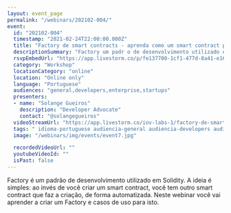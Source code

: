 ```yaml
---
layout: event_page
permalink: "/webinars/202102-004/"
event:
  id: "202102-004"
  timestamp: "2021-02-24T22:00:00.000Z"
  title: "Factory de smart contracts - aprenda como um smart contract pode criar outros"
  descriptionSummary: "Factory um padr o de desenvolvimento utilizado em Solidity. A ideia simples ao inv s de voc criar um smart contract, voc tem outro smart co…"
  rsvpEmbedUrl: "https://app.livestorm.co/p/fe137700-1cf1-477d-8a41-e16131310da9/form"
  category: "Workshop"
  locationCategory: "online"
  location: "Online only"
  language: "Portuguese"
  audiences: "general,developers,enterprise,startups"
  presenters:
  - name: "Solange Gueiros"
    description: "Developer Advocate"
    contact: "@solangegueiros"
  videoStreamUrl: "https://app.livestorm.co/iov-labs-1/factory-de-smart-contracts-aprenda-como-um-smart-contract-pode-criar-outros"
  tags: " idioma-portuguese audiencia-general audiencia-developers audiencia-enterprise audiencia-startups"
  image: "/webinars/img/events/event7.jpg"

  recordedVideoUrl: ""
  youtubeVideoId: ""
  isPast: false
---
```



Factory é um padrão de desenvolvimento utilizado em Solidity. A ideia é simples: ao invés de você criar um smart contract, você tem outro smart contract que faz a criação, de forma automatizada. 
Neste webinar você vai aprender a criar um Factory e casos de uso para isto.

